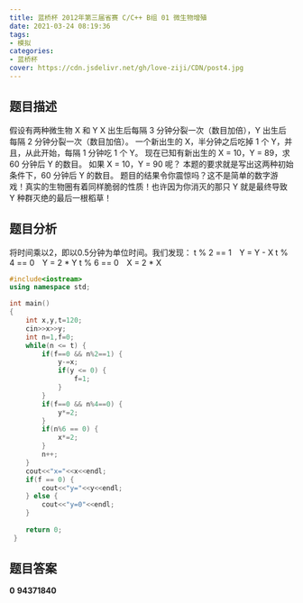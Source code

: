 ```yaml
---
title: 蓝桥杯 2012年第三届省赛 C/C++ B组 01 微生物增殖
date: 2021-03-24 08:19:36
tags:
- 模拟
categories:
- 蓝桥杯
cover: https://cdn.jsdelivr.net/gh/love-ziji/CDN/post4.jpg
---
```


## 题目描述

假设有两种微生物 X 和 Y
X 出生后每隔 3 分钟分裂一次（数目加倍），Y 出生后每隔 2 分钟分裂一次（数目加倍）。
一个新出生的 X，半分钟之后吃掉 1 个 Y，并且，从此开始，每隔 1 分钟吃 1 个 Y。
现在已知有新出生的 X = 10，Y = 89，求 60 分钟后 Y 的数目。
如果 X = 10，Y = 90 呢？
本题的要求就是写出这两种初始条件下，60 分钟后 Y 的数目。
题目的结果令你震惊吗？这不是简单的数字游戏！真实的生物圈有着同样脆弱的性质！也许因为你消灭的那只 Y 就是最终导致 Y 种群灭绝的最后一根稻草！

## 题目分析

将时间乘以2，即以0.5分钟为单位时间。我们发现：
t % 2 == 1&emsp;Y = Y - X
t % 4 == 0&emsp;Y = 2 \* Y
t % 6 == 0&emsp;X = 2 \* X

```c++
#include<iostream>
using namespace std;

int main()
{
	int x,y,t=120;
	cin>>x>>y;
	int n=1,f=0;
	while(n <= t) {
		if(f==0 && n%2==1) {
			y-=x;
			if(y <= 0) {
				f=1;
			}
		}
		if(f==0 && n%4==0) {
			y*=2;
		}
		if(n%6 == 0) {
			x*=2;
		}
		n++;
	}
	cout<<"x="<<x<<endl;
	if(f == 0) {
		cout<<"y="<<y<<endl;
	} else {
		cout<<"y=0"<<endl;
	}
	
	return 0;
 }
```

## 题目答案

**0**
**94371840**